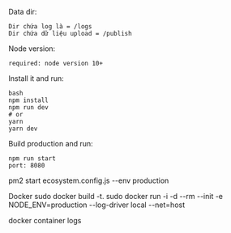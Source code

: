Data dir:

```
Dir chứa log là = /logs
Dir chứa dữ liệu upload = /publish
```

Node version:

```
required: node version 10+
```

Install it and run:

```
bash
npm install
npm run dev
# or
yarn
yarn dev
```

Build production and run:

```
npm run start
port: 8080
```

pm2 start ecosystem.config.js --env production

Docker
sudo docker build -t.
sudo docker run -i -d --rm --init -e NODE_ENV=production --log-driver local --net=host

docker container logs
